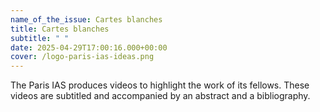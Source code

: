 ```yaml
---
name_of_the_issue: Cartes blanches
title: Cartes blanches
subtitle: " "
date: 2025-04-29T17:00:16.000+00:00
cover: /logo-paris-ias-ideas.png
---
```

The Paris IAS produces videos to highlight the work of its fellows. These videos are subtitled and accompanied by an abstract and a bibliography.

